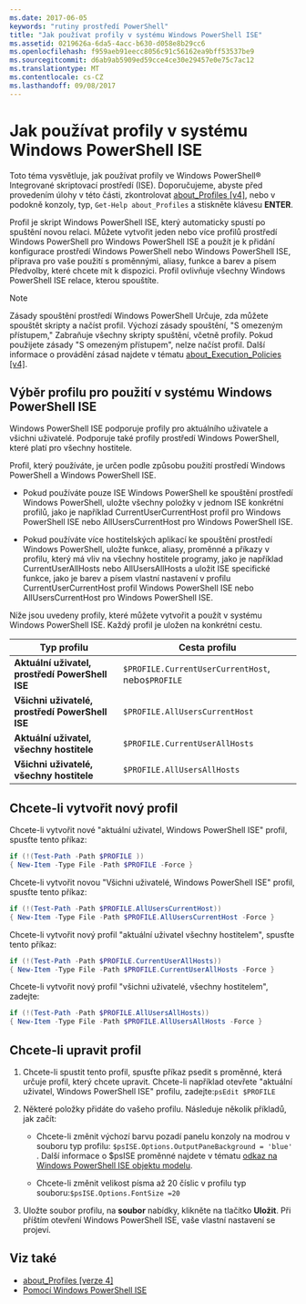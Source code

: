 ```yaml
---
ms.date: 2017-06-05
keywords: "rutiny prostředí PowerShell"
title: "Jak používat profily v systému Windows PowerShell ISE"
ms.assetid: 0219626a-6da5-4acc-b630-d058e8b29cc6
ms.openlocfilehash: f959aeb91eecc8056c91c56162ea9bff53537be9
ms.sourcegitcommit: d6ab9ab5909ed59cce4ce30e29457e0e75c7ac12
ms.translationtype: MT
ms.contentlocale: cs-CZ
ms.lasthandoff: 09/08/2017
---
```

# <a name="how-to-use-profiles-in-windows-powershell-ise"></a>Jak používat profily v systému Windows PowerShell ISE
Toto téma vysvětluje, jak používat profily ve Windows PowerShell® Integrované skriptovací prostředí (ISE). Doporučujeme, abyste před provedením úlohy v této části, zkontrolovat [about_Profiles [v4]](https://technet.microsoft.com/library/e1d9e30a-70cc-4f36-949f-fc7cd96b4054(v=wps.630)), nebo v podokně konzoly, typ, `Get-Help about_Profiles` a stiskněte klávesu **ENTER**.

Profil je skript Windows PowerShell ISE, který automaticky spustí po spuštění novou relaci.  Můžete vytvořit jeden nebo více profilů prostředí Windows PowerShell pro Windows PowerShell ISE a použít je k přidání konfigurace prostředí Windows PowerShell nebo Windows PowerShell ISE, příprava pro vaše použití s proměnnými, aliasy, funkce a barev a písem Předvolby, které chcete mít k dispozici. Profil ovlivňuje všechny Windows PowerShell ISE relace, kterou spouštíte.

> [!NOTE]
> Zásady spouštění prostředí Windows PowerShell Určuje, zda můžete spouštět skripty a načíst profil. Výchozí zásady spouštění, "S omezeným přístupem," Zabraňuje všechny skripty spuštění, včetně profily. Pokud použijete zásady "S omezeným přístupem", nelze načíst profil. Další informace o provádění zásad najdete v tématu [about_Execution_Policies [v4]](https://technet.microsoft.com/library/347708dc-1515-4d74-978b-8334603472e6(v=wps.630)).

## <a name="selecting-a-profile-to-use-in-the-windows-powershell-ise"></a>Výběr profilu pro použití v systému Windows PowerShell ISE
Windows PowerShell ISE podporuje profily pro aktuálního uživatele a všichni uživatelé. Podporuje také profily prostředí Windows PowerShell, které platí pro všechny hostitele.

Profil, který používáte, je určen podle způsobu použití prostředí Windows PowerShell a Windows PowerShell ISE.

- Pokud používáte pouze ISE Windows PowerShell ke spouštění prostředí Windows PowerShell, uložte všechny položky v jednom ISE konkrétní profilů, jako je například CurrentUserCurrentHost profil pro Windows PowerShell ISE nebo AllUsersCurrentHost pro Windows PowerShell ISE.

- Pokud používáte více hostitelských aplikací ke spouštění prostředí Windows PowerShell, uložte funkce, aliasy, proměnné a příkazy v profilu, který má vliv na všechny hostitele programy, jako je například CurrentUserAllHosts nebo AllUsersAllHosts a uložit ISE specifické funkce, jako je barev a písem vlastní nastavení v profilu CurrentUserCurrentHost profil Windows PowerShell ISE nebo AllUsersCurrentHost pro Windows PowerShell ISE.

Níže jsou uvedeny profily, které můžete vytvořit a použít v systému Windows PowerShell ISE. Každý profil je uložen na konkrétní cestu.

| Typ profilu | Cesta profilu |
| --- | --- |
| **Aktuální uživatel, prostředí PowerShell ISE**| `$PROFILE.CurrentUserCurrentHost`, nebo`$PROFILE` |
| **Všichni uživatelé, prostředí PowerShell ISE**| `$PROFILE.AllUsersCurrentHost` |
| **Aktuální uživatel, všechny hostitele**| `$PROFILE.CurrentUserAllHosts` |
| **Všichni uživatelé, všechny hostitele** | `$PROFILE.AllUsersAllHosts` |

## <a name="to-create-a-new-profile"></a>Chcete-li vytvořit nový profil
Chcete-li vytvořit nové "aktuální uživatel, Windows PowerShell ISE" profil, spusťte tento příkaz:

```powershell
if (!(Test-Path -Path $PROFILE )) 
{ New-Item -Type File -Path $PROFILE -Force }
```

Chcete-li vytvořit novou "Všichni uživatelé, Windows PowerShell ISE" profil, spusťte tento příkaz:

```powershell
if (!(Test-Path -Path $PROFILE.AllUsersCurrentHost)) 
{ New-Item -Type File -Path $PROFILE.AllUsersCurrentHost -Force }
```

Chcete-li vytvořit nový profil "aktuální uživatel všechny hostitelem", spusťte tento příkaz:

```powershell
if (!(Test-Path -Path $PROFILE.CurrentUserAllHosts)) 
{ New-Item -Type File -Path $PROFILE.CurrentUserAllHosts -Force }
```

Chcete-li vytvořit nový profil "všichni uživatelé, všechny hostitelem", zadejte:

```powershell
if (!(Test-Path -Path $PROFILE.AllUsersAllHosts)) 
{ New-Item -Type File -Path $PROFILE.AllUsersAllHosts -Force }
```

## <a name="to-edit-a-profile"></a>Chcete-li upravit profil

1. Chcete-li spustit tento profil, spusťte příkaz psedit s proměnné, která určuje profil, který chcete upravit. Chcete-li například otevřete "aktuální uživatel, Windows PowerShell ISE" profilu, zadejte:`psEdit $PROFILE`

2. Některé položky přidáte do vašeho profilu. Následuje několik příkladů, jak začít:

    -   Chcete-li změnit výchozí barvu pozadí panelu konzoly na modrou v souboru typ profilu: `$psISE.Options.OutputPaneBackground = 'blue'` . Další informace o $psISE proměnné najdete v tématu [odkaz na Windows PowerShell ISE objektu modelu](The-ISE-Object-Model-Hierarchy.md).

    -   Chcete-li změnit velikost písma až 20 číslic v profilu typ souboru:`$psISE.Options.FontSize =20`

3. Uložte soubor profilu, na **soubor** nabídky, klikněte na tlačítko **Uložit**. Při příštím otevření Windows PowerShell ISE, vaše vlastní nastavení se projeví.

## <a name="see-also"></a>Viz také
- [about_Profiles [verze 4]](https://technet.microsoft.com/library/e1d9e30a-70cc-4f36-949f-fc7cd96b4054(v=wps.630))
- [Pomocí Windows PowerShell ISE](Using-the-Windows-PowerShell-ISE.md)

